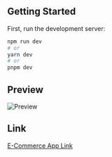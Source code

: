 ## Getting Started

First, run the development server:

```bash
npm run dev
# or
yarn dev
# or
pnpm dev
```

## Preview
![Preview](./public/e-commerce-preview.gif)

## Link
[E-Commerce App Link](https://ecommerce-app-pxca5qgc7-mamadfar.vercel.app)
